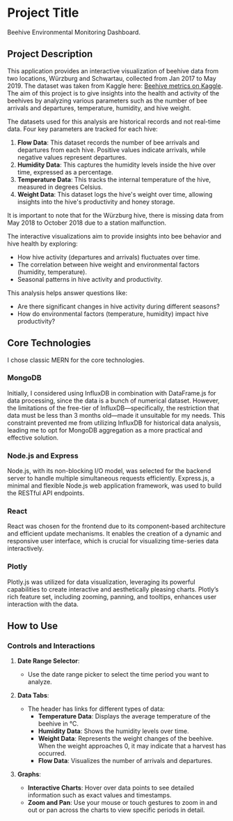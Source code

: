 # Project Title

Beehive Environmental Monitoring Dashboard.

## Project Description  

This application provides an interactive visualization of beehive data from two locations, Würzburg and Schwartau, collected from Jan 2017 to May 2019. 
The dataset was taken from Kaggle here: [Beehive metrics on Kaggle](https://www.kaggle.com/datasets/se18m502/bee-hive-metrics/data). The aim of this project is to give insights into the health and activity of the beehives by analyzing various parameters such as the number of bee arrivals and departures, temperature, humidity, and hive weight.

The datasets used for this analysis are historical records and not real-time data. Four key parameters are tracked for each hive:
1. **Flow Data**: This dataset records the number of bee arrivals and departures from each hive. Positive values indicate arrivals, while negative values represent departures.
2. **Humidity Data**: This captures the humidity levels inside the hive over time, expressed as a percentage.
3. **Temperature Data**: This tracks the internal temperature of the hive, measured in degrees Celsius.
4. **Weight Data**: This dataset logs the hive's weight over time, allowing insights into the hive's productivity and honey storage.

It is important to note that for the Würzburg hive, there is missing data from May 2018 to October 2018 due to a station malfunction.

The interactive visualizations aim to provide insights into bee behavior and hive health by exploring:
- How hive activity (departures and arrivals) fluctuates over time.
- The correlation between hive weight and environmental factors (humidity, temperature).
- Seasonal patterns in hive activity and productivity.

This analysis helps answer questions like: 
- Are there significant changes in hive activity during different seasons?
- How do environmental factors (temperature, humidity) impact hive productivity?

## Core Technologies

I chose classic MERN for the core technologies. 

### MongoDB
Initially, I considered using InfluxDB in combination with DataFrame.js for data processing, since the data is a bunch of numerical dataset. However, the limitations of the free-tier of InfluxDB—specifically, the restriction that data must be less than 3 months old—made it unsuitable for my needs. This constraint prevented me from utilizing InfluxDB for historical data analysis, leading me to opt for MongoDB aggregation as a more practical and effective solution.

### Node.js and Express
Node.js, with its non-blocking I/O model, was selected for the backend server to handle multiple simultaneous requests efficiently. Express.js, a minimal and flexible Node.js web application framework, was used to build the RESTful API endpoints. 

### React
React was chosen for the frontend due to its component-based architecture and efficient update mechanisms. It enables the creation of a dynamic and responsive user interface, which is crucial for visualizing time-series data interactively. 

### Plotly
Plotly.js was utilized for data visualization, leveraging its powerful capabilities to create interactive and aesthetically pleasing charts. Plotly’s rich feature set, including zooming, panning, and tooltips, enhances user interaction with the data.

## How to Use

### Controls and Interactions

1. **Date Range Selector**:
   - Use the date range picker to select the time period you want to analyze.

2. **Data Tabs**:
   - The header has links for different types of data:
     - **Temperature Data**: Displays the average temperature of the beehive in °C.
     - **Humidity Data**: Shows the humidity levels over time.
     - **Weight Data**: Represents the weight changes of the beehive. When the weight approaches 0, it may indicate that a harvest has occurred.
     - **Flow Data**: Visualizes the number of arrivals and departures.

3. **Graphs**:
   - **Interactive Charts**: Hover over data points to see detailed information such as exact values and timestamps.
   - **Zoom and Pan**: Use your mouse or touch gestures to zoom in and out or pan across the charts to view specific periods in detail.
